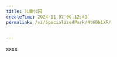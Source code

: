 ```yaml
---
title: 儿童公园
createTime: 2024-11-07 00:12:49
permalink: /vi/SpecializedPark/4t69b1XF/


---
```


xxxx